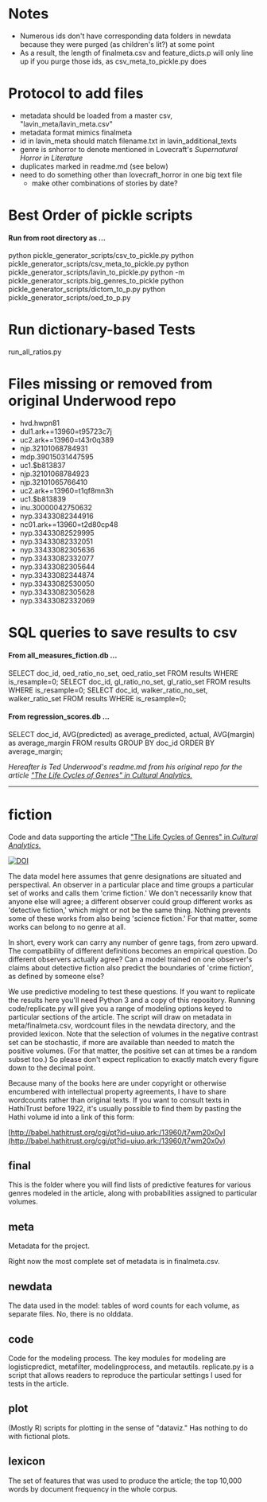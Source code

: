 # Notes

- Numerous ids don't have corresponding data folders in newdata because they were purged (as children's lit?) at some point
- As a result, the length of finalmeta.csv and feature_dicts.p will only line up if you purge those ids, as csv_meta_to_pickle.py does

# Protocol to add files
  - metadata should be loaded from a master csv, "lavin_meta/lavin_meta.csv"
  - metadata format mimics finalmeta
  - id in lavin_meta should match filename.txt in lavin_additional_texts
  - genre is snhorror to denote mentioned in Lovecraft's *Supernatural Horror in Literature*  
  - duplicates marked in readme.md (see below)
  - need to do something other than lovecraft_horror in one big text file
    - make other combinations of stories by date?

# Best Order of pickle scripts

#### Run from root directory as ...

python pickle_generator_scripts/csv_to_pickle.py
python pickle_generator_scripts/csv_meta_to_pickle.py
python pickle_generator_scripts/lavin_to_pickle.py
python -m pickle_generator_scripts.big_genres_to_pickle
python pickle_generator_scripts/dictom_to_p.py
python pickle_generator_scripts/oed_to_p.py

# Run dictionary-based Tests
run_all_ratios.py

# Files missing or removed from original Underwood repo
- hvd.hwpn81
- dul1.ark+=13960=t95723c7j
- uc2.ark+=13960=t43r0q389
- njp.32101068784931
- mdp.39015031447595
- uc1.$b813837
- njp.32101068784923
- njp.32101065766410
- uc2.ark+=13960=t1qf8mn3h
- uc1.$b813839
- inu.30000042750632
- nyp.33433082344916
- nc01.ark+=13960=t2d80cp48
- nyp.33433082529995
- nyp.33433082332051
- nyp.33433082305636
- nyp.33433082332077
- nyp.33433082305644
- nyp.33433082344874
- nyp.33433082530050
- nyp.33433082305628
- nyp.33433082332069

# SQL queries to save results to csv

#### From all_measures_fiction.db ...
SELECT doc_id, oed_ratio_no_set, oed_ratio_set FROM  results WHERE is_resample=0;
SELECT doc_id, gl_ratio_no_set, gl_ratio_set FROM  results WHERE is_resample=0;
SELECT doc_id, walker_ratio_no_set, walker_ratio_set FROM  results WHERE is_resample=0;

#### From regression_scores.db ...
SELECT doc_id, AVG(predicted) as average_predicted, actual, AVG(margin) as average_margin FROM results GROUP BY  doc_id ORDER BY average_margin;

<em>Hereafter is Ted Underwood's readme.md from his original repo for the article ["The Life Cycles of Genres" in _Cultural Analytics._](http://culturalanalytics.org/2016/05/the-life-cycles-of-genres/)</em>
<hr/>

fiction
=======

Code and data supporting the article ["The Life Cycles of Genres" in _Cultural Analytics._](http://culturalanalytics.org/2016/05/the-life-cycles-of-genres/)

[![DOI](https://zenodo.org/badge/19804/tedunderwood/fiction.svg)](https://zenodo.org/badge/latestdoi/19804/tedunderwood/fiction)

The data model here assumes that genre designations are situated and perspectival. An observer in a particular place and time groups a particular set of works and calls them 'crime fiction.' We don't necessarily know that anyone else will agree; a different observer could group different works as 'detective fiction,' which might or not be the same thing. Nothing prevents some of these works from also being 'science fiction.' For that matter, some works can belong to no genre at all.

In short, every work can carry any number of genre tags, from zero upward. The compatibility of different definitions becomes an empirical question. Do different observers actually agree? Can a model trained on one observer's claims about detective fiction also predict the boundaries of 'crime fiction', as defined by someone else?

We use predictive modeling to test these questions. If you want to replicate the results here you'll need Python 3 and a copy of this repository. Running code/replicate.py will give you a range of modeling options keyed to particular sections of the article. The script will draw on metadata in meta/finalmeta.csv, wordcount files in the newdata directory, and the provided lexicon. Note that the selection of volumes in the negative contrast set can be stochastic, if more are available than needed to match the positive volumes. (For that matter, the positive set can at times be a random subset too.) So please don't expect replication to exactly match every figure down to the decimal point.

Because many of the books here are under copyright or otherwise encumbered with intellectual property agreements, I have to share wordcounts rather than original texts. If you want to consult texts in HathiTrust before 1922, it's usually possible to find them by pasting the Hathi volume id into a link of this form:

[http://babel.hathitrust.org/cgi/pt?id=uiuo.ark:/13960/t7wm20x0v](http://babel.hathitrust.org/cgi/pt?id=uiuo.ark:/13960/t7wm20x0v)

final
----
This is the folder where you will find lists of predictive features for various genres modeled in the article, along with probabilities assigned to particular volumes.

meta
----
Metadata for the project.

Right now the most complete set of metadata is in finalmeta.csv.

newdata
----
The data used in the model: tables of word counts for each volume, as separate files. No, there is no olddata.

code
----
Code for the modeling process. The key modules for modeling are logisticpredict, metafilter, modelingprocess, and metautils. replicate.py is a script that allows readers to reproduce the particular settings I used for tests in the article.

plot
----
(Mostly R) scripts for plotting in the sense of "dataviz." Has nothing to do with fictional plots.

lexicon
-------
The set of features that was used to produce the article; the top 10,000 words by document frequency in the whole corpus.
